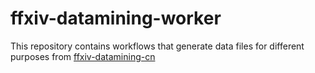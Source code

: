 # ffxiv-datamining-worker

This repository contains workflows that generate data files for different purposes from [ffxiv-datamining-cn](https://github.com/thewakingsands/ffxiv-datamining-cn)
